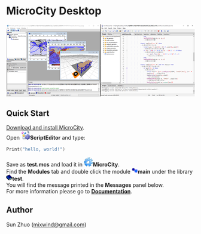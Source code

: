 # MicroCity Desktop

![Screenshots](doc/imgs/microcity.png)
## Quick Start
[Download and install MicroCity](https://github.com/microcity/microcity.github.io/releases/latest).  
Open ![icon](doc/imgs/icon_script_editor.png)**ScriptEditor** and type:  
```lua
Print("hello, world!")
```
Save as **test.mcs** and load it in ![icon](doc/imgs/icon_microcity.png)**MicroCity**.  
Find the **Modules** tab and double click the module ![icon](doc/imgs/icon_module.png)**main** under the library ![icon](doc/imgs/icon_module_file.png)**test**.  
You will find the message printed in the **Messages** panel below.  
For more information please go to [**Documentation**](doc/).  
## Author
Sun Zhuo (mixwind@gmail.com)
